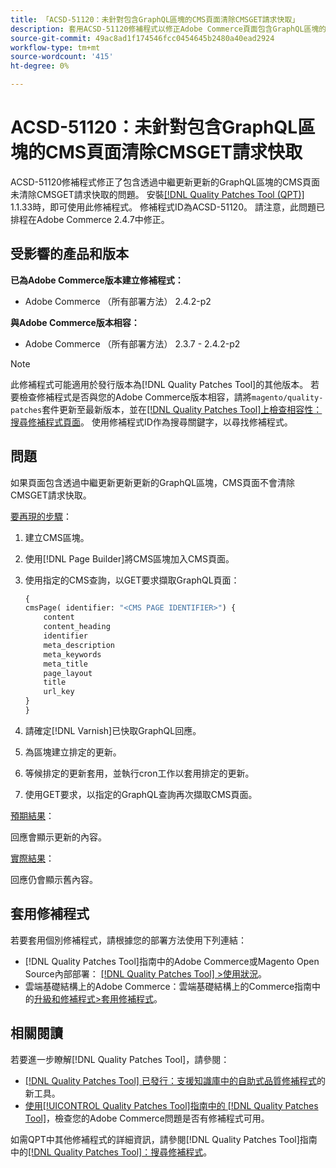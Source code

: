 ```yaml
---
title: 「ACSD-51120：未針對包含GraphQL區塊的CMS頁面清除CMSGET請求快取」
description: 套用ACSD-51120修補程式以修正Adobe Commerce頁面包含GraphQL區塊的CMSGET請求快取未清除的CMS問題。
source-git-commit: 49ac8ad1f174546fcc0454645b2480a40ead2924
workflow-type: tm+mt
source-wordcount: '415'
ht-degree: 0%

---
```


# ACSD-51120：未針對包含GraphQL區塊的CMS頁面清除CMSGET請求快取

ACSD-51120修補程式修正了包含透過中繼更新更新的GraphQL區塊的CMS頁面未清除CMSGET請求快取的問題。 安裝[[!DNL Quality Patches Tool (QPT)]](https://experienceleague.adobe.com/en/docs/commerce-knowledge-base/kb/announcements/commerce-announcements/magento-quality-patches-released-new-tool-to-self-serve-quality-patches) 1.1.33時，即可使用此修補程式。 修補程式ID為ACSD-51120。 請注意，此問題已排程在Adobe Commerce 2.4.7中修正。

## 受影響的產品和版本

**已為Adobe Commerce版本建立修補程式：**

* Adobe Commerce （所有部署方法） 2.4.2-p2

**與Adobe Commerce版本相容：**

* Adobe Commerce （所有部署方法） 2.3.7 - 2.4.2-p2

>[!NOTE]
>
>此修補程式可能適用於發行版本為[!DNL Quality Patches Tool]的其他版本。 若要檢查修補程式是否與您的Adobe Commerce版本相容，請將`magento/quality-patches`套件更新至最新版本，並在[[!DNL Quality Patches Tool]上檢查相容性：搜尋修補程式頁面](https://experienceleague.adobe.com/tools/commerce-quality-patches/index.html)。 使用修補程式ID作為搜尋關鍵字，以尋找修補程式。

## 問題

如果頁面包含透過中繼更新更新更新的GraphQL區塊，CMS頁面不會清除CMSGET請求快取。

<u>要再現的步驟</u>：

1. 建立CMS區塊。
1. 使用[!DNL Page Builder]將CMS區塊加入CMS頁面。
1. 使用指定的CMS查詢，以GET要求擷取GraphQL頁面：

   ```GraphQL
   {
   cmsPage( identifier: "<CMS PAGE IDENTIFIER>") {
       content
       content_heading
       identifier
       meta_description
       meta_keywords
       meta_title
       page_layout
       title
       url_key
   }
   }
   ```

1. 請確定[!DNL Varnish]已快取GraphQL回應。
1. 為區塊建立排定的更新。
1. 等候排定的更新套用，並執行cron工作以套用排定的更新。
1. 使用GET要求，以指定的GraphQL查詢再次擷取CMS頁面。

<u>預期結果</u>：

回應會顯示更新的內容。

<u>實際結果</u>：

回應仍會顯示舊內容。

## 套用修補程式

若要套用個別修補程式，請根據您的部署方法使用下列連結：

* [!DNL Quality Patches Tool]指南中的Adobe Commerce或Magento Open Source內部部署： [[!DNL Quality Patches Tool] >使用狀況](https://experienceleague.adobe.com/docs/commerce-operations/tools/quality-patches-tool/usage.html)。
* 雲端基礎結構上的Adobe Commerce：雲端基礎結構上的Commerce指南中的[升級和修補程式>套用修補程式](https://experienceleague.adobe.com/docs/commerce-cloud-service/user-guide/develop/upgrade/apply-patches.html)。


## 相關閱讀

若要進一步瞭解[!DNL Quality Patches Tool]，請參閱：

* [[!DNL Quality Patches Tool] 已發行：支援知識庫中的自助式品質修補程式](https://experienceleague.adobe.com/en/docs/commerce-knowledge-base/kb/announcements/commerce-announcements/magento-quality-patches-released-new-tool-to-self-serve-quality-patches)的新工具。
* [使用[!UICONTROL Quality Patches Tool]指南中的 [!DNL Quality Patches Tool]](/help/tools/quality-patches-tool/patches-available-in-qpt/check-patch-for-magento-issue-with-magento-quality-patches.md)，檢查您的Adobe Commerce問題是否有修補程式可用。


如需QPT中其他修補程式的詳細資訊，請參閱[!DNL Quality Patches Tool]指南中的[[!DNL Quality Patches Tool]：搜尋修補程式](https://experienceleague.adobe.com/tools/commerce-quality-patches/index.html)。
